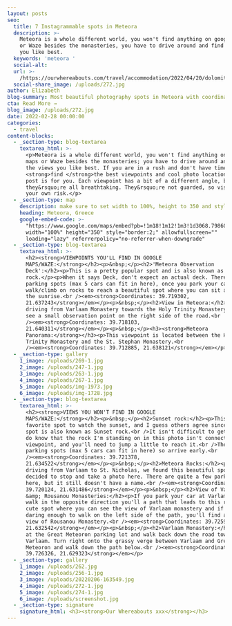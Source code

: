 ```yaml
---
layout: posts
seo:
  title: 7 Instagrammable spots in Meteora
  description: >-
    Meteora is a whole different world, you won't find anything on google maps
    or Waze besides the monasteries, you have to drive around and find the views
    you like best. 
  keywords: 'meteora '
  social-alt:
  url: >-
    /https://ourwhereabouts.com/travel/accommodation/2022/04/20/dolomites-travel-guide.html
  social-share_image: /uploads/272.jpg
author: Elizabeth
blog-summary: Most beautiful photography spots in Meteora with coordinates
cta: Read More →
blog_image: /uploads/272.jpg
date: 2022-02-28 00:00:00
categories:
  - travel
content-blocks:
  - _section-type: blog-textarea
    textarea_html: >-
      <p>Meteora is a whole different world, you won't find anything on google
      maps or Waze besides the monasteries; you have to drive around and find
      the views you like best. If you are in a rush and don't have time to
      <strong>find </strong>the best viewpoints and cool photo locations, this
      post is for you. Each viewpoint has a bit of a different angle, but
      they&rsquo;re all breathtaking. They&rsquo;re not guarded, so visit at
      your own risk.</p>
  - _section-type: map
    description: make sure to set width to 100%, height to 350 and style to border 2
    heading: Meteora, Greece
    google-embed-code: >-
      "https://www.google.com/maps/embed?pb=!1m18!1m12!1m3!1d3068.798606323952!2d21.628400915538794!3d39.721708505537755!2m3!1f0!2f0!3f0!3m2!1i1024!2i768!4f13.1!3m3!1m2!1s0x13590faee8327f39%3A0x7127add4d8bc32ff!2sMeteora!5e0!3m2!1sen!2sth!4v1650431576319!5m2!1sen!2sth"
      width="100%" height="350" style="border:2;" allowfullscreen=""
      loading="lazy" referrerpolicy="no-referrer-when-downgrade"
  - _section-type: blog-textarea
    textarea_html: >-
      <h2><strong>VIEWPOINTS YOU'LL FIND IN GOOGLE
      MAPS/WAZE:</strong></h2><p>&nbsp;</p><h2>'Meteora Observation
      Deck':</h2><p>This is a pretty popular spot and is also known as Sunrise
      rock.</p><p>When it says Deck, don't expect an actual deck. There are 3
      parking spots (max 5 cars can fit in here), once you park your car you
      walk/climb on rocks to reach a beautiful spot where you can sit and watch
      the sunrise.<br /><em><strong>Coordinates: 39.719302,
      21.637243</strong></em></p><p>&nbsp;</p><h2>View in Meteora:</h2><p>While
      driving from Varlaam Monastery towards the Holy Trinity Monastery, you'll
      see a small observation point on the right side of the road.<br
      /><em><strong>Coordinates: 39.718103,
      21.640311</strong></em></p><p>&nbsp;</p><h3><strong>Meteora
      Panorama:</strong></h3><p>This viewpoint is located between the Holy
      Trinity Monastery and the St. Stephan Monastery.<br
      /><em><strong>Coordinates: 39.712885, 21.638121</strong></em></p>
  - _section-type: gallery
    1_image: /uploads/269-1.jpg
    2_image: /uploads/247-1.jpg
    3_image: /uploads/263-1.jpg
    4_image: /uploads/267-1.jpg
    5_image: /uploads/img-1973.jpg
    6_image: /uploads/img-1728.jpg
  - _section-type: blog-textarea
    textarea_html: >-
      <h2><strong>VIEWS YOU WON'T FIND IN GOOGLE
      MAPS/WAZE:</strong></h2><p>&nbsp;</p><h2>Sunset rock:</h2><p>This was our
      favorite spot to watch the sunset, and I guess others agree since this
      spot is also known as Sunset rock.<br />It isn't difficult to get to but
      do know that the rock I'm standing on in this photo isn't connected to the
      viewpoint, and you'll need to jump a little to reach it.<br />There are 3
      parking spots (max 5 cars can fit in here) so arrive early.<br
      /><em><strong>Coordinates: 39.721378,
      21.634522</strong></em></p><p>&nbsp;</p><h2>Meteora Rocks:</h2><p>While
      driving from Varlaam to St. Nicholas, we found this beautiful spot and
      decided to stop and take a photo here. There are quite a few parking spots
      here, but it still doesn't have a name.<br /><em><strong>Coordinates:
      39.720124, 21.631486</strong></em></p><p>&nbsp;</p><h2>View of Varlaam
      &amp; Rousanou Monasteries:</h2><p>If you park your car at Varlamm and
      walk in the opposite direction you'll a path that leads to this really
      cute spot where you can see the view of Varlaam monastery and if you are
      daring enough to walk on the left side of the path, you'll find a gorgeous
      view of Rousanou Monastery.<br /><em><strong>Coordinates: 39.725934,
      21.632542</strong></em></p><p>&nbsp;</p><h2>Varlaam Monastery:</h2><p>Park
      at the Great Meteoron parking lot and walk back down the road towards
      Varlaam. Turn right onto the grassy verge between Varlaam and Great
      Meteoron and walk down the path below.<br /><em><strong>Coordinates:
      39.726326, 21.629323</strong></em></p>
  - _section-type: gallery
    1_image: /uploads/262.jpg
    2_image: /uploads/256-1.jpg
    3_image: /uploads/20220206-163549.jpg
    4_image: /uploads/272-1.jpg
    5_image: /uploads/274-1.jpg
    6_image: /uploads/screenshot.jpg
  - _section-type: signature
    signature_html: <h3><strong>Our Whereabouts xxx</strong></h3>
---
```

